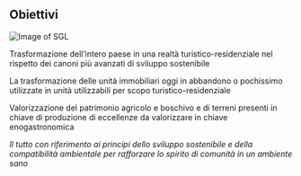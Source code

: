 ## Obiettivi

![Image of SGL](/masonry/DSCN7236.jpg)

Trasformazione dell’intero paese in una realtà turistico-residenziale nel rispetto dei canoni
più avanzati di sviluppo sostenibile

La trasformazione delle unità immobiliari oggi in abbandono o pochissimo utilizzate in
unità utilizzabili per scopo turistico-residenziale

Valorizzazione del patrimonio agricolo e boschivo e di terreni presenti in chiave di
produzione di eccellenze da valorizzare in chiave enogastronomica

_Il tutto con riferimento ai principi dello sviluppo sostenibile e della compatibilità ambientale
per rafforzare lo spirito di comunità in un ambiente sano_